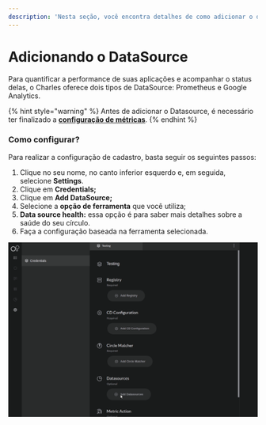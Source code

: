 ```yaml
---
description: 'Nesta seção, você encontra detalhes de como adicionar o datasource no Charles.'
---
```


# Adicionando o DataSource

Para quantificar a performance de suas aplicações e acompanhar o status delas, o Charles oferece dois tipos de DataSource: Prometheus e Google Analytics. 

{% hint style="warning" %}
Antes de adicionar o Datasource, é necessário ter finalizado a [**configuração de métricas**](../../referencia/metricas/configurando-metricas.md).
{% endhint %}

### Como configurar? 

Para realizar a configuração de cadastro, basta seguir os seguintes passos:

1. Clique no seu nome, no canto inferior esquerdo e, em seguida, selecione **Settings**.
2. Clique em **Credentials;**
3. Clique em **Add DataSource;**
4. Selecione a **opção de ferramenta** que você utiliza;
5. **Data source health:** essa opção é para saber mais detalhes sobre a saúde do seu círculo.
6. Faça a configuração baseada na ferramenta selecionada.

![](../../.gitbook/assets/workspace_datasource%20%281%29.gif)


